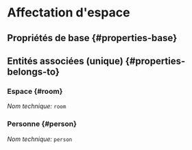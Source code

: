 # Affectation d'espace
<!--- THIS FILE IS GENERATED PLEASE DO NOT EDIT IT DIRECTLY --->



## Propriétés de base {#properties-base}



## Entités associées (unique) {#properties-belongs-to}

### Espace {#room}



*Nom technique:* ```room```

### Personne {#person}



*Nom technique:* ```person```





